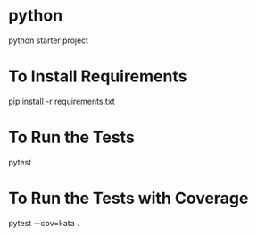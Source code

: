 # python

python starter project

# To Install Requirements

pip install -r requirements.txt

# To Run the Tests

pytest

# To Run the Tests with Coverage

pytest --cov=kata .
